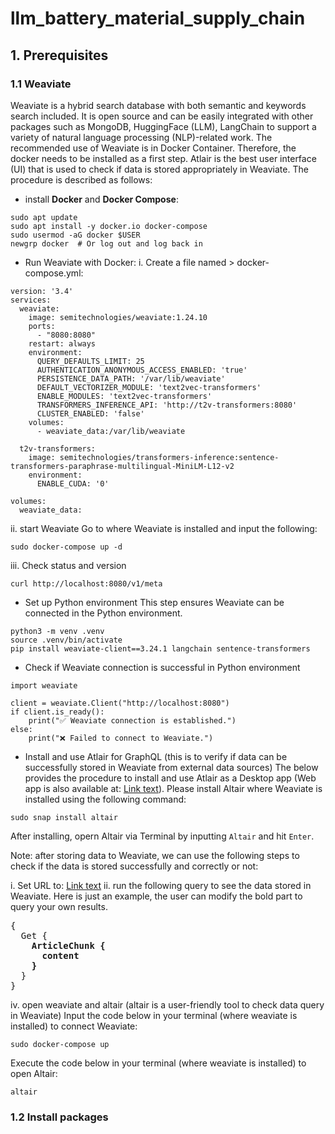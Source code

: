 # llm_battery_material_supply_chain
## 1. Prerequisites
### 1.1 Weaviate
Weaviate is a hybrid search database with both semantic and keywords search included. It is open source and can be easily integrated with other packages such as MongoDB, HuggingFace (LLM), LangChain to support a variety of natural language processing (NLP)-related work. The recommended use of Weaviate is in Docker Container. Therefore, the docker needs to be installed as a first step. Atlair is the best user interface (UI) that is used to check if data is stored appropriately in Weaviate. The procedure is described as follows:


- install **Docker** and **Docker Compose**:
```
sudo apt update
sudo apt install -y docker.io docker-compose
sudo usermod -aG docker $USER
newgrp docker  # Or log out and log back in
```
- Run Weaviate with Docker:
i. Create a file named > docker-compose.yml:
```
version: '3.4'
services:
  weaviate:
    image: semitechnologies/weaviate:1.24.10
    ports:
      - "8080:8080"
    restart: always
    environment:
      QUERY_DEFAULTS_LIMIT: 25
      AUTHENTICATION_ANONYMOUS_ACCESS_ENABLED: 'true'
      PERSISTENCE_DATA_PATH: '/var/lib/weaviate'
      DEFAULT_VECTORIZER_MODULE: 'text2vec-transformers'
      ENABLE_MODULES: 'text2vec-transformers'
      TRANSFORMERS_INFERENCE_API: 'http://t2v-transformers:8080'
      CLUSTER_ENABLED: 'false'
    volumes:
      - weaviate_data:/var/lib/weaviate

  t2v-transformers:
    image: semitechnologies/transformers-inference:sentence-transformers-paraphrase-multilingual-MiniLM-L12-v2
    environment:
      ENABLE_CUDA: '0'

volumes:
  weaviate_data:
```

ii. start Weaviate
Go to where Weaviate is installed and input the following:
```
sudo docker-compose up -d
```

iii. Check status and version

```
curl http://localhost:8080/v1/meta
```

- Set up Python environment 
This step ensures Weaviate can be connected in the Python environment.

```
python3 -m venv .venv
source .venv/bin/activate
pip install weaviate-client==3.24.1 langchain sentence-transformers
```
- Check if Weaviate connection is successful in Python environment 

```
import weaviate

client = weaviate.Client("http://localhost:8080")
if client.is_ready():
    print("✅ Weaviate connection is established.")
else:
    print("❌ Failed to connect to Weaviate.")

```

- Install and use Atlair for GraphQL (this is to verify if data can be successfully stored in Weaviate from external data sources)
The below provides the procedure to install and use Atlair as a Desktop app (Web app is also available at: [Link text](https://altair.sirmuel.design/)).
Please install Altair where Weaviate is installed using the following command:

```
sudo snap install altair   
```

After installing, opern Altair via Terminal by inputting ```Altair``` and hit ```Enter```. 

Note: after storing data to Weaviate, we can use the following steps to check if the data is stored successfully and correctly or not:

i. Set URL to: [Link text](http://localhost:8080/v1/graphql)
ii. run the following query to see the data stored in Weaviate. Here is just an example, the user can modify the bold part to query your own results.

<pre>
{
  Get {
    <b>ArticleChunk {
      content
    }</b>
  }
}
</pre>

iv. open weaviate and altair (altair is a user-friendly tool to check data query in Weaviate)
Input the code below in your terminal (where weaviate is installed) to connect Weaviate:
```
sudo docker-compose up
```
Execute the code below in your terminal (where weaviate is installed) to open Altair:
```
altair
```

### 1.2 Install packages
